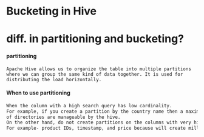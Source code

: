 # Bucketing in Hive


# diff. in partitioning and bucketing?
#### partitioning
```Apache Hive allows us to organize the table into multiple partitions where we can group the same kind of data together. It is used for distributing the load horizontally. ```
#### When to use partitioning
```bash
When the column with a high search query has low cardinality.
For example, if you create a partition by the country name then a maximum of 195 partitions will be made and these number
of directories are manageable by the hive.
On the other hand, do not create partitions on the columns with very high cardinality. 
For example- product IDs, timestamp, and price because will create millions of directories which will be impossible for the hive to manage.
```
